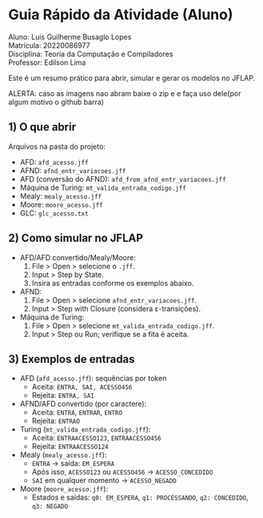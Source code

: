 # Guia Rápido da Atividade (Aluno)

Aluno: Luis Guilherme Busaglo Lopes  
Matrícula: 20220086977  
Disciplina: Teoria da Computação e Compiladores  
Professor: Edilson Lima

Este é um resumo prático para abrir, simular e gerar os modelos no JFLAP.

ALERTA: caso as imagens nao abram baixe o zip e e faça uso dele(por algum motivo o github barra)

## 1) O que abrir
Arquivos na pasta do projeto:
- AFD: `afd_acesso.jff`
- AFND: `afnd_entr_variacoes.jff`
- AFD (conversão do AFND): `afd_from_afnd_entr_variacoes.jff`
- Máquina de Turing: `mt_valida_entrada_codigo.jff`
- Mealy: `mealy_acesso.jff`
- Moore: `moore_acesso.jff`
- GLC: `glc_acesso.txt`

## 2) Como simular no JFLAP
- AFD/AFD convertido/Mealy/Moore:
  1. File > Open > selecione o `.jff`.
  2. Input > Step by State.
  3. Insira as entradas conforme os exemplos abaixo.
- AFND:
  1. File > Open > selecione `afnd_entr_variacoes.jff`.
  2. Input > Step with Closure (considera ε-transições).
- Máquina de Turing:
  1. File > Open > selecione `mt_valida_entrada_codigo.jff`.
  2. Input > Step ou Run; verifique se a fita é aceita.

## 3) Exemplos de entradas
- AFD (`afd_acesso.jff`): sequências por token
  - Aceita: `ENTRA, SAI, ACESSO456`
  - Rejeita: `ENTRA, SAI`
- AFND/AFD convertido (por caractere):
  - Aceita: `ENTRA`, `ENTRAR`, `ENTRO`
  - Rejeita: `ENTRAO`
- Turing (`mt_valida_entrada_codigo.jff`):
  - Aceita: `ENTRAACESSO123`, `ENTRAACESSO456`
  - Rejeita: `ENTRAACESSO124`
- Mealy (`mealy_acesso.jff`):
  - `ENTRA` → saída: `EM_ESPERA`
  - Após isso, `ACESSO123` ou `ACESSO456` → `ACESSO_CONCEDIDO`
  - `SAI` em qualquer momento → `ACESSO_NEGADO`
- Moore (`moore_acesso.jff`):
  - Estados e saídas: `q0: EM_ESPERA`, `q1: PROCESSANDO`, `q2: CONCEDIDO`, `q3: NEGADO`